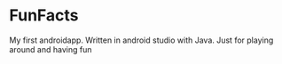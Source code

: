 # FunFacts

My first androidapp. Written in android studio with Java.
Just for playing around and having fun
